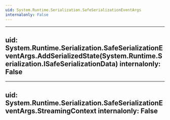 ```yaml
---
uid: System.Runtime.Serialization.SafeSerializationEventArgs
internalonly: False
---
```


---
uid: System.Runtime.Serialization.SafeSerializationEventArgs.AddSerializedState(System.Runtime.Serialization.ISafeSerializationData)
internalonly: False
---

---
uid: System.Runtime.Serialization.SafeSerializationEventArgs.StreamingContext
internalonly: False
---
